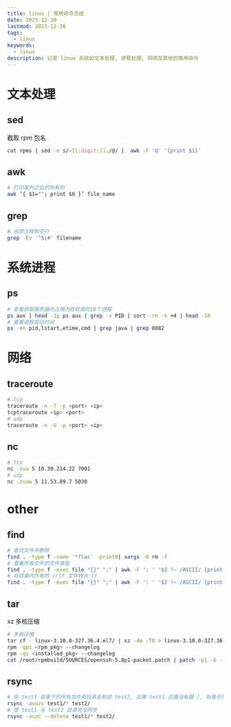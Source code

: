```yaml
---
title: linux | 常用命令总结
date: 2023-12-30
lastmod: 2023-12-30
tags:
  - linux
keywords:
  - linux
description: 记录 linux 系统如文本处理, 进程处理, 网络及其他的常用命令
---
```


# 文本处理

## sed

截取 rpm 包名

```bash
cat rpms | sed -e s/-[[:digit:]]./@/ |  awk -F '@' '{print $1}'
```

## awk

```bash
# 打印某列之后的所有列
awk ‘{ $1=""; print $0 }’ file_name
```

## grep

```bash
# 去除注释和空行
grep -Ev '^$|#' filename
```

# 系统进程

## ps

```bash
# 查看获取服务器内占用内存较高的10个进程
ps aux | head -1; ps aux | grep -v PID | sort -rn -k +4 | head -10
# 查看进程启动时间
ps -eo pid,lstart,etime,cmd | grep java | grep 8082
```

# 网络

## traceroute

```bash
# tcp
traceroute -n -T -p <port> <ip>
tcptraceroute <ip> <port>
# udp
traceroute -n -U -p <port> <ip>
```

## nc

```bash
# tcp
nc -zvw 5 10.30.214.22 7001
# udp
nc -zvuw 5 11.53.89.7 5030
```

# other

## find

```bash
# 查找文件并删除
find . -type f -name '*flac' -print0| xargs -0 rm -f
# 查看所有文件的文件类型
find . -type f -exec file "{}" ";" | awk -F ': ' '$2 !~ /ASCII/ {print $1 ": " $2}'
# 将目录内所有的 crlf 文件转为 lf
find . -type f -exec file "{}" ";" | awk -F ': ' '$2 !~ /ASCII/ {print $1 ": " $2}' | grep CRLF | awk -F':' '{print $1}' | xargs dos2unix
```

## tar

xz 多核压缩

```bash
# 多核压缩
tar cf - linux-3.10.0-327.36.4.el7/ | xz -4e -T8 > linux-3.10.0-327.36.4.el7.tar.xz
rpm -qpi <rpm_pkg> --changelog
rpm -qi <installed_pkg> --changelog
cat /root/rpmbuild/SOURCES/openssh-5.8p1-packet.patch | patch -p1 -b --suffix .packet --fuzz=0
```

## rsync

```bash
# 将 test1 目录下的所有文件和目录复制进 test2, 如果 test1 后面没有跟 /, 则表示将 test1 目录复制进 test2
rsync -avuzc test1/* test2/
# 使 test1 与 test2 目录完全同步
rsync -avzc --delete test1/* test2/
```
